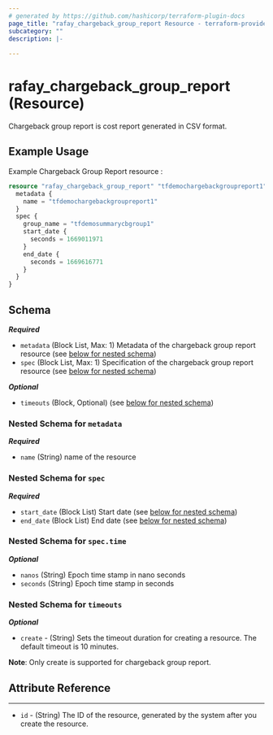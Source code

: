 ```yaml
---
# generated by https://github.com/hashicorp/terraform-plugin-docs
page_title: "rafay_chargeback_group_report Resource - terraform-provider-rafay"
subcategory: ""
description: |-
  
---
```


# rafay_chargeback_group_report (Resource)
Chargeback group report is cost report generated in CSV format.

## Example Usage

Example Chargeback Group Report resource :

```terraform
resource "rafay_chargeback_group_report" "tfdemochargebackgroupreport1" {
  metadata {
    name = "tfdemochargebackgroupreport1"
  }
  spec {
    group_name = "tfdemosummarycbgroup1"
    start_date {
      seconds = 1669011971
    }
    end_date {
      seconds = 1669616771
    }
  }
}
```

<!-- schema generated by tfplugindocs -->
## Schema

***Required***

- `metadata` (Block List, Max: 1) Metadata of the chargeback group report resource (see [below for nested schema](#nestedblock--metadata))
- `spec` (Block List, Max: 1) Specification of the chargeback group report resource (see [below for nested schema](#nestedblock--spec))

***Optional***

- `timeouts` (Block, Optional) (see [below for nested schema](#nestedblock--timeouts))

<a id="nestedblock--metadata"></a>
### Nested Schema for `metadata`

***Required***

- `name` (String) name of the resource

<a id="nestedblock--spec"></a>
### Nested Schema for `spec`

***Required***

- `start_date` (Block List) Start date (see [below for nested schema](#nestedblock--spec--time))
- `end_date` (Block List) End date (see [below for nested schema](#nestedblock--spec--time))


<a id="nestedblock--spec--time"></a>
### Nested Schema for `spec.time`

***Optional***

- `nanos` (String) Epoch time stamp in nano seconds
- `seconds` (String) Epoch time stamp in seconds

<a id="nestedblock--timeouts"></a>
### Nested Schema for `timeouts`

***Optional***
- `create` - (String) Sets the timeout duration for creating a resource. The default timeout is 10 minutes. 

**Note**: Only create is supported for chargeback group report.

## Attribute Reference

---

- `id` - (String) The ID of the resource, generated by the system after you create the resource.

